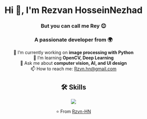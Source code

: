 <!-- Title -->
<h1 align="center">Hi 👋, I'm Rezvan HosseinNezhad</h1>
<h3 align="center">But you can call me <strong>Rey</strong> 😊</h3>

<!-- Subtitle -->
<h3 align="center">A passionate developer from 🌍</h3>

<!-- Badges -->
<p align="center">
  <a href="https://github.com/Rzvn-HN
">

  </a>
</p>

<!-- About section -->
<p align="center">
  🔭 I’m currently working on <strong>image processing with Python</strong><br/>
  🌱 I’m learning <strong>OpenCV, Deep Learning</strong><br/>
  💬 Ask me about <strong>computer vision, AI, and UI design</strong><br/>
  📫 How to reach me: <a href="mailto:yourname@example.com">Rzvn.hn@gmail.com</a>
</p>
</p>

<!-- Skills -->
<h2 align="center">🛠️ Skills</h2>
<p align="center">
  <img src="https://skillicons.dev/icons?i=java,python,opencv,linux,html,css,js,androidstudio,github" />
</p>


<!-- Footer -->
<p align="center">⭐️ From <a href="https://github.com/Rzvn-HN">Rzvn-HN
</a></p>

